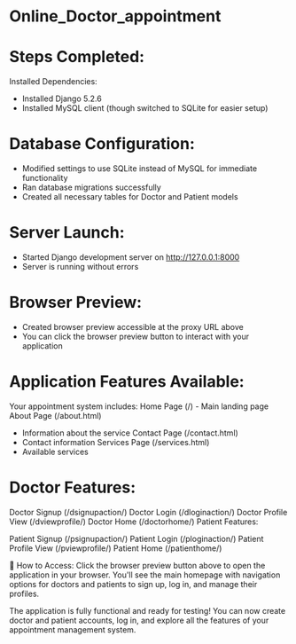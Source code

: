 # Online_Doctor_appointment
# Steps Completed:
Installed Dependencies:
- Installed Django 5.2.6
- Installed MySQL client (though switched to SQLite for easier setup)
# Database Configuration:
- Modified settings to use SQLite instead of MySQL for immediate functionality
- Ran database migrations successfully
- Created all necessary tables for Doctor and Patient models
# Server Launch:
- Started Django development server on http://127.0.0.1:8000
- Server is running without errors
# Browser Preview:
- Created browser preview accessible at the proxy URL above
- You can click the browser preview button to interact with your application
  
# Application Features Available:
Your appointment system includes:
Home Page (/) - Main landing page
About Page (/about.html) 

- Information about the service
Contact Page (/contact.html) 
- Contact information
Services Page (/services.html)
- Available services
  
# Doctor Features:
Doctor Signup (/dsignupaction/)
Doctor Login (/dloginaction/)
Doctor Profile View (/dviewprofile/)
Doctor Home (/doctorhome/)
Patient Features:

Patient Signup (/psignupaction/)
Patient Login (/ploginaction/)
Patient Profile View (/pviewprofile/)
Patient Home (/patienthome/)

🚀 How to Access:
Click the browser preview button above to open the application in your browser. You'll see the main homepage with navigation options for doctors and patients to sign up, log in, and manage their profiles.

The application is fully functional and ready for testing! You can now create doctor and patient accounts, log in, and explore all the features of your appointment management system.

